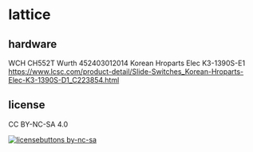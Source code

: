 # lattice

## hardware

WCH CH552T
Wurth 452403012014
Korean Hroparts Elec K3-1390S-E1
https://www.lcsc.com/product-detail/Slide-Switches_Korean-Hroparts-Elec-K3-1390S-D1_C223854.html

## license

CC BY-NC-SA 4.0

[![licensebuttons by-nc-sa](https://licensebuttons.net/l/by-nc-sa/3.0/88x31.png)](https://creativecommons.org/licenses/by-nc-sa/4.0)
